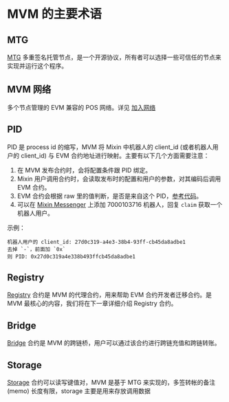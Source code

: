 # MVM 的主要术语

## MTG

[MTG](https://github.com/MixinNetwork/trusted-group) 多重签名托管节点，是一个开源协议，所有者可以选择一些可信任的节点来实现并运行这个程序。

## MVM 网络

多个节点管理的 EVM 兼容的 POS 网络。详见 [加入网络](/zh/quorum/join.html)

## PID

PID 是 process id 的缩写，MVM 将 Mixin 中机器人的 client_id (或者机器人用户的 client_id) 与 EVM 合约地址进行映射。主要有以下几个方面需要注意：

1. 在 MVM 发布合约时，会将配置条件跟 PID 绑定。
2. Mixin 用户调用合约时，会读取发布时的配置和用户的参数，对其编码后调用 EVM 合约。
3. EVM 合约会根据 raw 里的值判断，是否是来自这个 PID，[参考代码](https://github.com/MixinNetwork/trusted-group/blob/master/mvm/quorum/registry/contracts/Registry.sol#L169)。
4. 可以在 [Mixin Messenger](https://mixin.one/messenger) 上添加 7000103716 机器人，回复 `claim` 获取一个机器人用户。

示例：
```text
机器人用户的 client_id: 27d0c319-a4e3-38b4-93ff-cb45da8adbe1
去掉 `-`，前面加 `0x`
则 PID: 0x27d0c319a4e338b493ffcb45da8adbe1
```

## Registry

[Registry](https://github.com/MixinNetwork/trusted-group/blob/master/mvm/quorum/registry/contracts/Registry.sol) 
合约是 MVM 的代理合约，用来帮助 EVM 合约开发者迁移合约。是 MVM 最核心的内容，我们将在下一章详细介绍 Registry 合约。

## Bridge 
[Bridge](https://github.com/MixinNetwork/trusted-group/blob/master/mvm/quorum/bridge/contracts/Bridge.sol) 
合约是 MVM 的跨链桥，用户可以通过该合约进行跨链充值和跨链转账。

## Storage
[Storage](https://github.com/MixinNetwork/trusted-group/blob/master/mvm/quorum/registry/contracts/Storage.sol) 
合约可以读写键值对，MVM 是基于 MTG 来实现的，多签转帐的备注 (memo) 长度有限，storage 主要是用来存放调用数据
